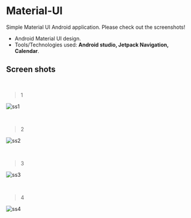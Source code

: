 # Material-UI
Simple Material UI Android application. Please check out the screenshots!

- Android Material UI design.
- Tools/Technologies used: **Android studio, Jetpack Navigation, Calendar**.

## Screen shots
&nbsp;


>1
>
![ss1](https://user-images.githubusercontent.com/88334469/171443749-e8a45d27-5e74-4461-9e8e-0e607362e5a6.jpg)





&nbsp;



> 2
> 
![ss2](https://user-images.githubusercontent.com/88334469/171443795-dc14cd43-5e47-4eee-a485-0263fa15aede.jpg)





&nbsp;


>3
>
![ss3](https://user-images.githubusercontent.com/88334469/171443851-26dab501-f642-46ec-8886-4d6b661f1ef5.jpg)






&nbsp;


>4
>
![ss4](https://user-images.githubusercontent.com/88334469/171443870-ba177d3b-e0aa-47ec-86fc-93b9f3b74f1d.jpg)


